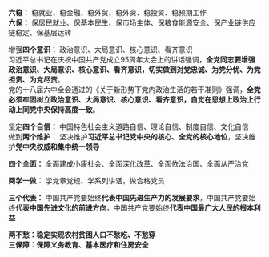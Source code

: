 **六稳：** 稳就业、稳金融、稳外贸、稳外资、稳投资、稳预期工作  
**六保：** 保居民就业、保基本民生、保市场主体、保粮食能源安全、保产业链供应链稳定、保基层运转 

增强**四个意识：**  政治意识、大局意识、核心意识、看齐意识  
习近平总书记在庆祝中国共产党成立95周年大会上的讲话强调，**全党同志要增强政治意识、大局意识、核心意识、看齐意识，切实做到对党忠诚、为党分忧、为党担责、为党尽责**。    
党的十八届六中全会通过的《关于新形势下党内政治生活的若干准则》强调，**全党必须牢固树立政治意识、大局意识、核心意识、看齐意识，自觉在思想上政治上行动上同党中央保持高度一致**。  

坚定**四个自信：**  中国特色社会主义道路自信、理论自信、制度自信、文化自信  
做到**两个维护：**  坚决维护**习近平总书记党中央的核心、全党的核心地位**，坚决维护**党中央权威和集中统一领导**  

**四个全面：**  全面建成小康社会、全面深化改革、全面依法治国、全面从严治党  

**两学一做：**  学党章党规、学系列讲话，做合格党员  

**三个代表：** 中国共产党要始终**代表中国先进生产力的发展要求**，中国共产党要始终**代表中国先进文化的前进方向**，中国共产党要始终**代表中国最广大人民的根本利益**   
 
**两不愁：**稳定实现农村贫困人口**不愁吃、不愁穿**  
**三保障：**保障**义务教育、基本医疗和住房安全**

